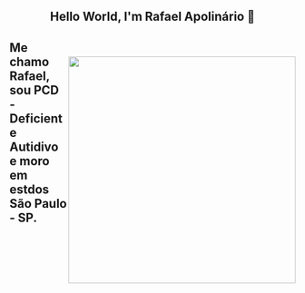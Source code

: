 <center><enter><h2> Hello World, I'm Rafael Apolinário 👋 </h2></enter></center>
<img style="margin-top: 40px;" align="right" width="400px" src="https://i.pinimg.com/originals/2b/cc/0e/2bcc0e11960ebe99ec2c4d402328a970.gif">


Me chamo Rafael, sou PCD - Deficiente Autidivo e moro em estdos São Paulo - SP. 
---------


<!--
**RafaelApolinario90/RafaelApolinario90** is a ✨ _special_ ✨ repository because its `README.md` (this file) appears on your GitHub profile.

Here are some ideas to get you started:

- 🔭 I’m currently working on ...
- 🌱 I’m currently learning ...
- 👯 I’m looking to collaborate on ...
- 🤔 I’m looking for help with ...
- 💬 Ask me about ...
- 📫 How to reach me: ...
- 😄 Pronouns: ...
- ⚡ Fun fact: ...
-->
